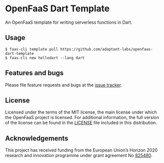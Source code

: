 # OpenFaaS Dart Template

An OpenFaaS template for writing serverless functions in Dart.

## Usage

```shell script
$ faas-cli template pull https://github.com/adaptant-labs/openfaas-dart-template
$ faas-cli new hellodart --lang dart
```
## Features and bugs

Please file feature requests and bugs at the [issue tracker][tracker].

[tracker]: https://github.com/adaptant-labs/openfaas-dart-template/issues

## License

Licensed under the terms of the MIT license, the main license under which the OpenFaaS project is licensed.
For additional information, the full version of the license can be found in the
[LICENSE](https://raw.githubusercontent.com/adaptant-labs/openfaas-dart-template/master/LICENSE)
file included in this distribution.

## Acknowledgements

This project has received funding from the European Union’s Horizon 2020 research and innovation programme under grant
agreement No [825480](http://sodalite.eu/).

